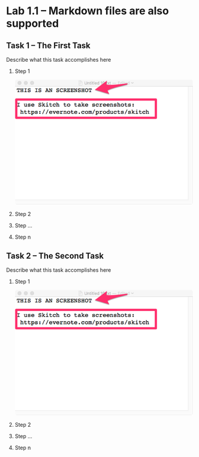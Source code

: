 Lab 1.1 – Markdown files are also supported
===========================================

Task 1 – The First Task
-----------------------

Describe what this task accomplishes here

1. Step 1

   ![Screenshot 1](../../_static/image001.png)

2. Step 2

3. Step ...

4. Step n

Task 2 – The Second Task
------------------------

Describe what this task accomplishes here

1. Step 1

   ![Screenshot 1](../../_static/image001.png)

2. Step 2

3. Step ...

4. Step n
